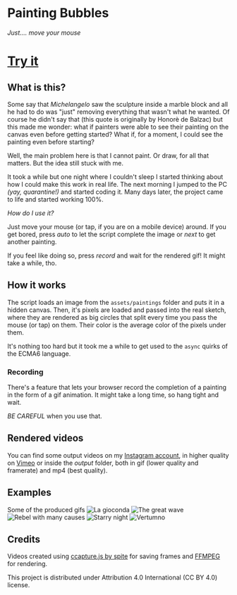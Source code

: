 # Painting Bubbles
*Just.... move your mouse*
# [Try it](https://lorenzoros.si/painting-bubbles/)

## What is this?
Some say that *Michelangelo* saw the sculpture inside a marble block and all he had to do was "just" removing everything that wasn't what he wanted. Of course he didn't say that (this quote is originally by Honorè de Balzac) but this made me wonder: what if painters were able to see their painting on the canvas even before getting started? What if, for a moment, I could see the painting even before starting?

Well, the main problem here is that I cannot paint. Or draw, for all that matters. But the idea still stuck with me.

It took a while but one night where I couldn't sleep I started thinking about how I could make this work in real life. The next morning I jumped to the PC *(yay, quarantine!)* and started coding it. Many days later, the project came to life and started working 100%.

*How do I use it?*

Just move your mouse (or tap, if you are on a mobile device) around. If you get bored, press *auto* to let the script complete the image or *next* to get another painting.

If you feel like doing so, press *record* and wait for the rendered gif! It might take a while, tho.

## How it works
The script loads an image from the `assets/paintings` folder and puts it in a hidden canvas. Then, it's pixels are loaded and passed into the real sketch, where they are rendered as big circles that split every time you pass the mouse (or tap) on them. Their color is the average color of the pixels under them.

It's nothing too hard but it took me a while to get used to the `async` quirks of the ECMA6 language.

### Recording
There's a feature that lets your browser record the completion of a painting in the form of a gif animation. It might take a long time, so hang tight and wait.

*BE CAREFUL* when you use that.

## Rendered videos
You can find some output videos on my [Instagram account](https://www.instagram.com/lorossi97/), in higher quality on [Vimeo](https://vimeo.com/489007379) or inside the *output* folder, both in gif (lower quality and framerate) and mp4 (best quality).

## Examples
Some of the produced gifs
![La gioconda](https://github.com/lorossi/painting-bubbles/blob/master/output/gifs/gioconda.gif?raw=true)
![The great wave](https://github.com/lorossi/painting-bubbles/blob/master/output/gifs/great-wave.gif?raw=true)
![Rebel with many causes](https://github.com/lorossi/painting-bubbles/blob/master/output/gifs/rebel-with-many-causes.gif?raw=true)
![Starry night](https://github.com/lorossi/painting-bubbles/blob/master/output/gifs/starry-night.gif?raw=true)
![Vertumno](https://github.com/lorossi/painting-bubbles/blob/master/output/gifs/vertumno.gif?raw=true)

## Credits
Videos created using [ccapture.js by spite](https://github.com/spite/ccapture.js/) for saving frames and [FFMPEG](https://ffmpeg.org/) for rendering.

This project is distributed under Attribution 4.0 International (CC BY 4.0) license.
